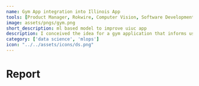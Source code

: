 ```yaml
---
name: Gym App integration into Illinois App
tools: [Product Manager, Rokwire, Computer Vision, Software Development]
image: assets/pngs/gym.png
short_description: ml based model to improve uiuc app 
description: I conceived the idea for a gym application that informs users about the current occupancy of the ARC gym in Illinois, including its various courts designated for sports like badminton and basketball. This project is currently in development, employing computer vision technology.
category: ['data science', 'mlops'] 
icon: "../../assets/icons/ds.png"
---
```



# Report

